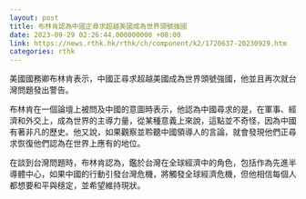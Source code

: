 ```yaml
---
layout: post
title: 布林肯認為中國正尋求超越美國成為世界頭號強國
date: 2023-09-29 02:26:44.000000000 +08:00
link: https://news.rthk.hk/rthk/ch/component/k2/1720637-20230929.htm
categories: rthk
---
```


美國國務卿布林肯表示，中國正尋求超越美國成為世界頭號強國，他並且再次就台灣問題發出警告。

布林肯在一個論壇上被問及中國的意圖時表示，他認為中國尋求的是，在軍事、經濟和外交上，成為世界的主導力量，從某種意義上來說，這點並不奇怪，因為中國有著非凡的歷史。他又說，如果觀察並聆聽中國領導人的言論，就會發現他們正尋求恢復他們認為在世界上應有的地位。

在談到台灣問題時，布林肯認為，鑑於台灣在全球經濟中的角色，包括作為先進半導體中心，如果中國的行動引發台灣危機，將觸發全球經濟危機，但他相信每個人都想要和平與穩定，並希望維持現狀。
